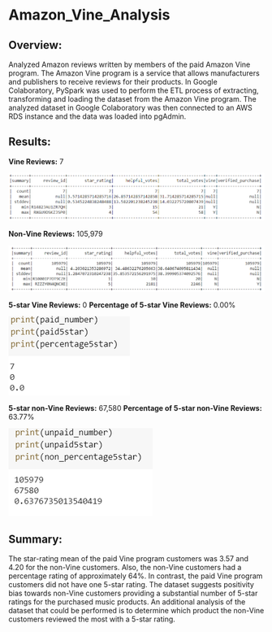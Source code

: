 # Amazon_Vine_Analysis

## Overview: 
Analyzed Amazon reviews written by members of the paid Amazon Vine program. The Amazon Vine program is a service that allows manufacturers and publishers to receive reviews for their products. In Google Colaboratory, PySpark was used to perform the ETL process of extracting, transforming and loading the dataset from the Amazon Vine program. The analyzed dataset in Google Colaboratory was then connected  to an AWS RDS instance and the data was loaded into pgAdmin.

## Results:

**Vine Reviews:** 7

![ScreenShot](https://github.com/dmyrick/Amazon_Vine_Analysis/blob/main/Images/Paid.png)


**Non-Vine Reviews:** 105,979

![ScreenShot](https://github.com/dmyrick/Amazon_Vine_Analysis/blob/main/Images/Unpaid.png)


**5-star Vine Reviews:** 0
**Percentage of 5-star Vine Reviews:** 0.00%

![ScreenShot](https://github.com/dmyrick/Amazon_Vine_Analysis/blob/main/Images/5-star-paid.png)


**5-star non-Vine Reviews:** 67,580
**Percentage of 5-star non-Vine Reviews:** 63.77%

![ScreenShot](https://github.com/dmyrick/Amazon_Vine_Analysis/blob/main/Images/5-star-unpaid.png)


## Summary: 
The star-rating mean of the paid Vine program customers was 3.57 and 4.20 for the non-Vine customers. Also, the non-Vine customers had a percentage rating of approximately 64%. In contrast, the paid Vine program customers did not have one 5-star rating. The dataset suggests positivity bias towards non-Vine customers providing a substantial number of 5-star ratings for the purchased music products.
An additional analysis of the dataset that could be performed is to determine which product the non-Vine customers reviewed the most with a 5-star rating.




